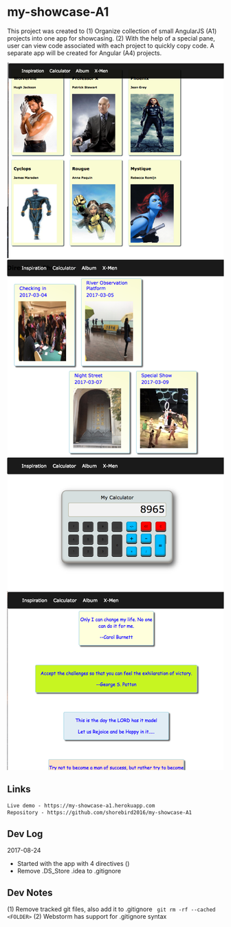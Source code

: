 # my-showcase-A1

This project was created to 
    (1) Organize collection of small AngularJS (A1) projects into one app for showcasing.
    (2) With the help of a special pane, user can view code associated with each project to quickly copy code.
A separate app will be created for Angular (A4) projects.
    
![Inspiration tab](doc/inspiration.png)    
![Calculator tab](doc/calculator.png)    
![Album tab](doc/album.png)    
![X-Men tab](doc/x-men.png)    

## Links
    Live demo - https://my-showcase-a1.herokuapp.com
    Repository - https://github.com/shorebird2016/my-showcase-A1
    
## Dev Log

2017-08-24
  - Started with the app with 4 directives ()
  - Remove .DS_Store .idea to .gitignore


## Dev Notes

(1) Remove tracked git files, also add it to .gitignore 
``` git rm -rf --cached <FOLDER>```
(2) Webstorm has support for .gitignore syntax

